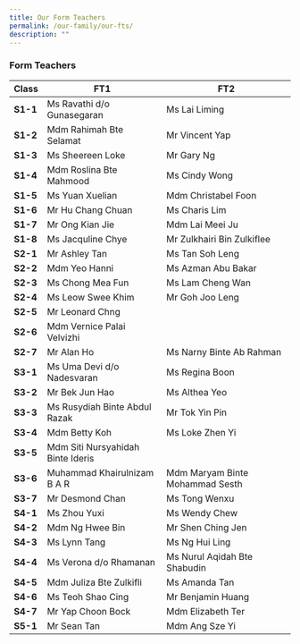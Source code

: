 ```yaml
---
title: Our Form Teachers
permalink: /our-family/our-fts/
description: ""
---
```

### Form Teachers

|Class | FT1 | FT2|
| -------- | -------- |-------- |
|**S1-1**|Ms Ravathi d/o Gunasegaran|Ms Lai Liming|
|**S1-2**| Mdm Rahimah Bte Selamat |Mr Vincent Yap|
|**S1-3**| Ms Sheereen Loke | Mr Gary Ng|
|**S1-4**|Mdm Roslina Bte Mahmood|Ms Cindy Wong|
|**S1-5**|Ms Yuan Xuelian|Mdm Christabel Foon|
|**S1-6**|Mr Hu Chang Chuan|Ms Charis Lim|
|**S1-7**|Mr Ong Kian Jie|Mdm Lai Meei Ju|
|**S1-8**|Ms Jacquline Chye|Mr Zulkhairi Bin Zulkiflee|
|**S2-1**|Mr Ashley Tan|Ms Tan Soh Leng|
|**S2-2**|Mdm Yeo Hanni|Ms Azman Abu Bakar|
|**S2-3**|Ms Chong Mea Fun| Ms Lam Cheng Wan|
|**S2-4**|Ms Leow Swee Khim|Mr Goh Joo Leng|
|**S2-5**|Mr Leonard Chng||
|**S2-6**|Mdm Vernice Palai Velvizhi||
|**S2-7**|Mr Alan Ho|Ms Narny Binte Ab Rahman|
|**S3-1**|Ms Uma Devi d/o Nadesvaran|Ms Regina Boon|
|**S3-2**|Mr Bek Jun Hao|Ms Althea Yeo|
|**S3-3**|Ms Rusydiah Binte Abdul Razak|Mr Tok Yin Pin|
|**S3-4**|Mdm Betty Koh|Ms Loke Zhen Yi|
|**S3-5**|Mdm Siti Nursyahidah Binte Ideris| |
|**S3-6**|Muhammad Khairulnizam B A R|Mdm Maryam Binte Mohammad Sesth|
|**S3-7**|Mr Desmond Chan|Ms Tong Wenxu|
|**S4-1**|Ms Zhou Yuxi|Ms Wendy Chew|
|**S4-2**|Mdm Ng Hwee Bin|Mr Shen Ching Jen|
|**S4-3**|Ms Lynn Tang|Ms Ng Hui Ling|
|**S4-4**|Ms Verona d/o Rhamanan|Ms Nurul Aqidah Bte Shabudin|
|**S4-5**|Mdm Juliza Bte Zulkifli|Ms Amanda Tan|
|**S4-6**|Ms Teoh Shao Cing|Mr Benjamin Huang|
|**S4-7**|Mr Yap Choon Bock|Mdm Elizabeth Ter|
|**S5-1**|Mr Sean Tan|Mdm Ang Sze Yi|